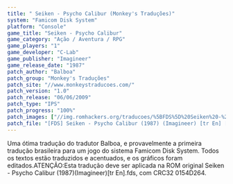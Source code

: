 ```yaml
---
title: " Seiken - Psycho Calibur (Monkey's Traduções)"
system: "Famicom Disk System"
platform: "Console"
game_title: "Seiken - Psycho Calibur"
game_category: "Ação / Aventura / RPG"
game_players: "1"
game_developer: "C-Lab"
game_publisher: "Imagineer"
game_release_date: "1987"
patch_author: "Balboa"
patch_group: "Monkey's Traduções"
patch_site: "//www.monkeystraducoes.com/"
patch_version: "1.0"
patch_release: "06/06/2009"
patch_type: "IPS"
patch_progress: "100%"
patch_images: ["//img.romhackers.org/traducoes/%5BFDS%5D%20Seiken%20-%20Psycho%20Calibur%20-%20Monkey's%20Tradu%C3%A7%C3%B5es%20-%201.png","//img.romhackers.org/traducoes/%5BFDS%5D%20Seiken%20-%20Psycho%20Calibur%20-%20Monkey's%20Tradu%C3%A7%C3%B5es%20-%202.png","//img.romhackers.org/traducoes/%5BFDS%5D%20Seiken%20-%20Psycho%20Calibur%20-%20Monkey's%20Tradu%C3%A7%C3%B5es%20-%203.png"]
patch_file: "[FDS] Seiken - Psycho Calibur (1987) (Imagineer) [tr En] [T-BR] [T-Balboa G-Monkey's Traduções] [V-1.0 P-100% A-2009].7z"
---
```

Uma ótima tradução do tradutor Balboa, e provavelmente a primeira tradução brasileira para um jogo do sistema Famicom Disk System. Todos os textos estão traduzidos e acentuados, e os gráficos foram editados.ATENÇÃO:Esta tradução deve ser aplicada na ROM original Seiken - Psycho Calibur (1987)(Imagineer)[tr En].fds, com CRC32 0154D264.